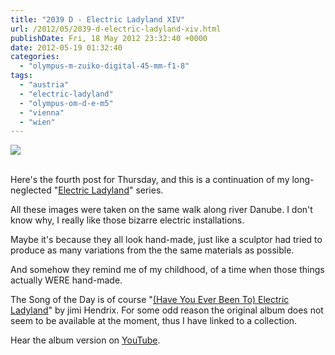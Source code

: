 ```yaml
---
title: "2039 D - Electric Ladyland XIV"
url: /2012/05/2039-d-electric-ladyland-xiv.html
publishDate: Fri, 18 May 2012 23:32:40 +0000
date: 2012-05-19 01:32:40
categories: 
  - "olympus-m-zuiko-digital-45-mm-f1-8"
tags: 
  - "austria"
  - "electric-ladyland"
  - "olympus-om-d-e-m5"
  - "vienna"
  - "wien"
---
```

<div class="container">
<div class="center"><a target="_blank" href="https://d25zfm9zpd7gm5.cloudfront.net/1200x1200/2012/20120517_192556_lr.jpg"><img src="https://d25zfm9zpd7gm5.cloudfront.net/0600x0600/2012/20120517_192556_lr.jpg" /></a></div>
</div>
<br />

Here's the fourth post for Thursday, and this is a continuation of my long-neglected "<a href="/tag/electric-ladyland" target="_blank">Electric Ladyland</a>" series.

<a target="_blank" href="https://d25zfm9zpd7gm5.cloudfront.net/1200x1200/2012/20120517_192200_lr.jpg"><img style="margin: 0pt 0px 0pt 10px; float: right;" src="https://d25zfm9zpd7gm5.cloudfront.net/0150x0150/2012/20120517_192200_lr.jpg" alt="" border="0" /></a> All these images were taken on the same walk along river Danube. I don't know why, I really like those bizarre electric installations.

<a target="_blank" href="https://d25zfm9zpd7gm5.cloudfront.net/1200x1200/2012/20120517_192520_lr.jpg"><img style="margin: 0pt 10px 0pt 0px; float: left;" src="https://d25zfm9zpd7gm5.cloudfront.net/0150x0150/2012/20120517_192520_lr.jpg" alt="" border="0" /></a> Maybe it's because they all look hand-made, just like a sculptor had tried to produce as many variations from the the same materials as possible.

And somehow they remind me of my childhood, of a time when those things actually WERE hand-made.

<a target="_blank" href="https://d25zfm9zpd7gm5.cloudfront.net/1200x1200/2012/20120517_185157_lr.jpg"><img style="margin: 0pt 0px 0pt 10px; float: right;" src="https://d25zfm9zpd7gm5.cloudfront.net/0150x0150/2012/20120517_185157_lr.jpg" alt="" border="0" /></a> The Song of the Day is of course "<a href="http://www.lyricsmode.com/lyrics/j/jimi_hendrix/have_you_ever_been_to_electric_ladyland.html" target="_blank">(Have You Ever Been To) Electric Ladyland</a>" by jimi Hendrix. For some odd reason the original album does not seem to be available at the moment, thus I have linked to a collection.

 Hear the album version on <a href="http://www.youtube.com/watch?v=t832ITJuAQg" target="_blank">YouTube</a>.
